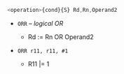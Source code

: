 ```js
<operation>{cond}{S} Rd,Rn,Operand2
```

- `ORR` – _logical OR_
    - Rd := Rn OR Operand2

- `ORR r11, r11, #1`
    - R11 |= 1